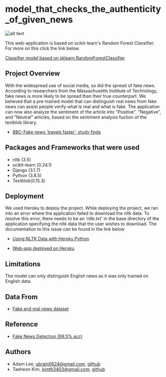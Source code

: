 # model_that_checks_the_authenticity_of_given_news

![alt text](https://assets.teenvogue.com/photos/5dae2cb156a2b0000860086a/16:9/w_2560%2Cc_limit/Pol_Fake-News_10-21_PROMO.jpg)

This web-application is based on scikit-learn's Random Forest Classifier.
For more on this click the link below.

[Classifier model based on sklearn RandomForestClassifier](https://scikit-learn.org/stable/modules/generated/sklearn.ensemble.RandomForestClassifier.html)


## Project Overview

With the widespread use of social media, so did the spread of fake news.
According to researchers from the Massachusetts Institute of Technology, fake news is more likely to be spread than their true counterpart.
We believed that a pre-trained model that can distinguish real news from fake news can assist people verify what is real and what is fake.
The application can now also analyze the sentiment of the article into "Positive", "Negative", and "Neutral" articles, based on the sentiment analysis fuction of the textblob library.

*   [BBC-Fake news 'travels faster', study finds](https://www.bbc.com/news/technology-43344256)


## Packages and Frameworks that were used

*   nltk (3.5)
*   scikit-learn (0.24.1)
*   Django (3.1.7)
*   Python (3.8.5)
*   Textblob(0.15.3)

## Deployment

We used Heroku to deploy the project.
While deploying the project, we ran into an error where the application failed to download the nltk data.
To resolve this error, there needs to be an 'nltk.txt' in the base directory of the application specifying the nltk data that the user wishes to download.
The documentation to this issue can be found in the link below

*   [Using NLTK Data with Heroku Python](https://devcenter.heroku.com/articles/python-nltk)

*   [Web-app deployed on Heroku](https://news-sentiment-and-authenticit.herokuapp.com/)


## Limitations

The model can only distinguish English news as it was only trained on English data.


## Data From

*   [Fake and real news dataset](https://www.kaggle.com/clmentbisaillon/fake-and-real-news-dataset)


## Reference

*   [Fake News Detection (99.5% acc)](https://www.kaggle.com/sachinrajput17/fake-news-detection-99-5-acc)


## Authors

*   Adam Lee, ubrain0624@gmail.com, [github](https://github.com/yoonhoelee)
*   Taeheon Kim, kimth3403@gmail.com, [github](https://github.com/Kimtaeheon95)
